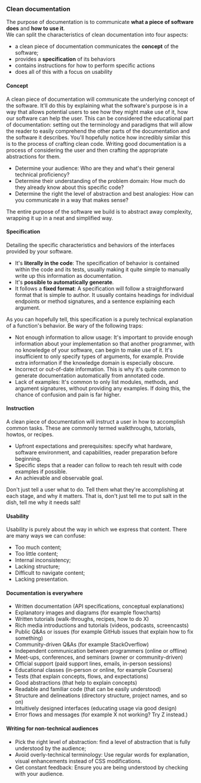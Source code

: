 ### Clean documentation
The purpose of documentation is to communicate **what a piece of software does** and **how to use it**. \
We can split the characteristics of clean documentation into four aspects:
- a clean piece of documentation communicates the **concept** of the software;
- provides a **specification** of its behaviors
- contains instructions for how to perform specific actions
- does all of this with a focus on usability

#### Concept
A clean piece of documentation will communicate the underlying concept of the software. It'll do this by explaining what
the software's purpose is in a way that allows potential users to see how they might make use of it, how our software
can help the user. This can be considered the educational part of documentation: setting out the terminology and
paradigms that will allow the reader to easily comprehend the other parts of the documentation and the software it
describes. You'll hopefully notice how incredibly similar this is to the process of crafting clean code.
Writing good documentation is a process of considering the user and then crafting the appropriate abstractions for them.
- Determine your audience: Who are they and what's their general technical proficiency?
- Determine their understanding of the problem domain: How much do they already know about this specific code?
- Determine the right the level of abstraction and best analogies: How can you communicate in a way that makes sense?

The entire purpose of the software we build is to abstract away complexity, wrapping it up in a neat and simplified way.

#### Specification
Detailing the specific characteristics and behaviors of the interfaces provided by your software.
- It's **literally in the code**: The specification of behavior is contained within the code and its tests, usually
  making it quite simple to manually write up this information as documentation.
- It's **possible to automatically generate**.
- It follows a **fixed format**: A specification will follow a straightforward format that is simple to author. It
  usually contains headings for individual endpoints or method signatures, and a sentence explaining each argument.

As you can hopefully tell, this specification is a purely technical explanation of a function's behavior.
Be wary of the following traps:
- Not enough information to allow usage: It's important to provide enough information about your implementation so that
  another programmer, with no knowledge of your software, can begin to make use of it. It's insufficient to only
  specify types of arguments, for example. Provide extra information if the knowledge domain is especially obscure.
- Incorrect or out-of-date information. This is why it's quite common to generate documentation automatically from
  annotated code.
- Lack of examples: It's common to only list modules, methods, and argument signatures, without providing any examples.
  If doing this, the chance of confusion and pain is far higher.

#### Instruction
A clean piece of documentation will instruct a user in how to accomplish common tasks. These are commonly termed
walkthroughs, tutorials, howtos, or recipes.

- Upfront expectations and prerequisites: specify what hardware, software environment, and capabilities, reader
  preparation before beginning.
- Specific steps that a reader can follow to reach teh result with code examples if possible.
- An achievable and observable goal.

Don't just tell a user what to do. Tell them what they're accomplishing at each stage, and why it matters. That is,
don't just tell me to put salt in the dish, tell me why it needs salt!

#### Usability
Usability is purely about the way in which we express that content.
There are many ways we can confuse:
- Too much content;
- Too little content;
- Internal inconsistency;
- Lacking structure;
- Difficult to navigate content;
- Lacking presentation.

#### Documentation is everywhere
- Written documentation (API specifications, conceptual explanations)
- Explanatory images and diagrams (for example flowcharts)
- Written tutorials (walk-throughs, recipes, how to do X)
- Rich media introductions and tutorials (videos, podcasts, screencasts)
- Public Q&As or issues (for example GitHub issues that explain how to fix something)
- Community-driven Q&As (for example StackOverflow)
- Independent communication between programmers (online or offline)
- Meet-ups, conferences, and seminars (owner or community-driven)
- Official support (paid support lines, emails, in-person sessions)
- Educational classes (in-person or online, for example Coursera)
- Tests (that explain concepts, flows, and expectations)
- Good abstractions (that help to explain concepts)
- Readable and familiar code (that can be easily understood)
- Structure and delineations (directory structure, project names, and so on)
- Intuitively designed interfaces (educating usage via good design)
- Error flows and messages (for example X not working? Try Z instead.)

#### Writing for non-technical audiences
- Pick the right level of abstraction: find a level of abstraction that is fully understood by the audience;
- Avoid overly-technical terminology: Use regular words for explanation, visual enhancements instead of CSS modifications.
- Get constant feedback: Ensure you are being understood by checking with your audience.
